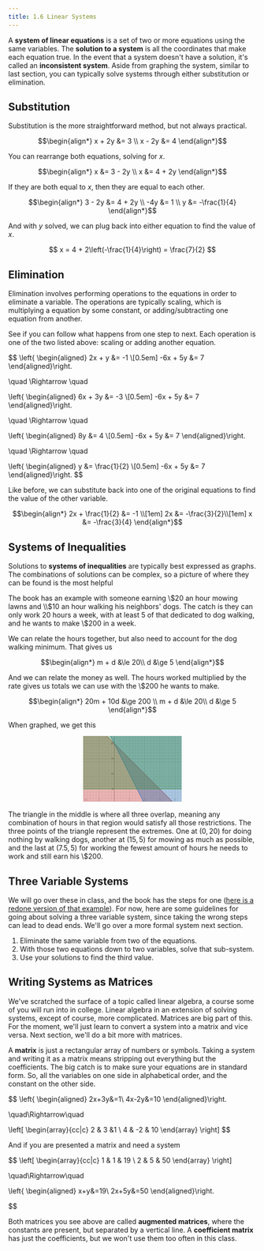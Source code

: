 ```yaml
---
title: 1.6 Linear Systems
---
```


A **system of linear equations** is a set of two or more equations using the same variables. The **solution to a system** is all the coordinates that make each equation true. In the event that a system doesn't have a solution, it's called an **inconsistent system**. Aside from graphing the system, similar to last section, you can typically solve systems through either substitution or elimination.

## Substitution

Substitution is the more straightforward method, but not always practical.

$$\begin{align*}
x + 2y &= 3 \\
x - 2y &= 4
\end{align*}$$

You can rearrange both equations, solving for $x$.

$$\begin{align*}
x &= 3 - 2y \\
x &= 4 + 2y
\end{align*}$$

If they are both equal to $x$, then they are equal to each other.

$$\begin{align*}
3 - 2y &= 4 + 2y \\
   -4y &= 1 \\
     y &= -\frac{1}{4}
\end{align*}$$

And with $y$ solved, we can plug back into either equation to find the value of $x$.

$$ x = 4 + 2\left(-\frac{1}{4}\right) = \frac{7}{2} $$

## Elimination

Elimination involves performing operations to the equations in order to eliminate a variable. The operations are typically scaling, which is multiplying a equation by some constant, or adding/subtracting one equation from another.

See if you can follow what happens from one step to next. Each operation is one of the two listed above: scaling or adding another equation.

$$
\left\{
\begin{aligned}
2x + y &= -1 \\[0.5em]
-6x + 5y &= 7
\end{aligned}\right.

\quad \Rightarrow \quad

\left\{
\begin{aligned}
6x  + 3y &= -3 \\[0.5em]
-6x + 5y &= 7
\end{aligned}\right.

\quad \Rightarrow \quad

\left\{
\begin{aligned}
      8y &= 4 \\[0.5em]
-6x + 5y &= 7
\end{aligned}\right.

\quad \Rightarrow \quad

\left\{
\begin{aligned}
       y &= \frac{1}{2} \\[0.5em]
-6x + 5y &= 7
\end{aligned}\right.
$$

Like before, we can substitute back into one of the original equations to find the value of the other variable.

$$\begin{align*}
2x + \frac{1}{2} &= -1 \\[1em]
2x &= -\frac{3}{2}\\[1em]
x &= -\frac{3}{4}
\end{align*}$$

## Systems of Inequalities

Solutions to **systems of inequalities** are typically best expressed as graphs. The combinations of solutions can be complex, so a picture of where they can be found is the most helpful

The book has an example with someone earning \\$20 an hour mowing lawns and \\$10 an hour walking his neighbors' dogs. The catch is they can only work 20 hours a week, with at least 5 of that dedicated to dog walking, and he wants to make \\$200 in a week.

We can relate the hours together, but also need to account for the dog walking minimum. That gives us

$$\begin{align*}
m + d &\le 20\\
    d &\ge 5
\end{align*}$$

And we can relate the money as well. The hours worked multiplied by the rate gives us totals we can use with the \\$200 he wants to make.

$$\begin{align*}
20m + 10d &\ge 200 \\
m + d &\le 20\\
    d &\ge 5
\end{align*}$$

When graphed, we get this

<center><img src="./img/1.6-graph-1.png" width=200 alt=""></center>

The triangle in the middle is where all three overlap, meaning any combination of hours in that region would satisfy all those restrictions. The three points of the triangle represent the extremes. One at $(0,20)$ for doing nothing by walking dogs, another at $(15,5)$ for mowing as much as possible, and the last at $(7.5,5)$ for working the fewest amount of hours he needs to work and still earn his \\$200.

## Three Variable Systems

We will go over these in class, and the book has the steps for one ([here is a redone version of that example](./1.6-example-3.md)). For now, here are some guidelines for going about solving a three variable system, since taking the wrong steps can lead to dead ends. We'll go over a more formal system next section.

1. Eliminate the same variable from two of the equations.
2. With those two equations down to two variables, solve that sub-system.
3. Use your solutions to find the third value.

## Writing Systems as Matrices

We've scratched the surface of a topic called linear algebra, a course some of you will run into in college. Linear algebra in an extension of solving systems, except of course, more complicated. Matrices are big part of this. For the moment, we'll just learn to convert a system into a matrix and vice versa. Next section, we'll do a bit more with matrices.

A **matrix** is just a rectangular array of numbers or symbols. Taking a system and writing it as a matrix means stripping out everything but the coefficients. The big catch is to make sure your equations are in standard form. So, all the variables on one side in alphabetical order, and the constant on the other side.

$$
\left\{
\begin{aligned}
2x+3y&=1\\
4x-2y&=10
\end{aligned}\right.

\quad\Rightarrow\quad

\left[
\begin{array}{cc|c}
2 & 3  &1 \\
4 & -2  & 10
\end{array}
\right]
$$

And if you are presented a matrix and need a system

$$
\left[
\begin{array}{cc|c}
1 & 1  & 19 \\
2 & 5  & 50
\end{array}
\right]

\quad\Rightarrow\quad

\left\{
\begin{aligned}
x+y&=19\\
2x+5y&=50
\end{aligned}\right.

$$

Both matrices you see above are called **augmented matrices**, where the constants are present, but separated by a vertical line. A **coefficient matrix** has just the coefficients, but we won't use them too often in this class.
